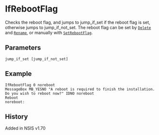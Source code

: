 # IfRebootFlag

Checks the reboot flag, and jumps to jump\_if\_set if the reboot flag is set, otherwise jumps to jump\_if\_not_set. The reboot flag can be set by [`Delete`][1] and [`Rename`][2], or manually with [`SetRebootFlag`][3].

## Parameters

    jump_if_set [jump_if_not_set]

## Example

    IfRebootFlag 0 noreboot
    MessageBox MB_YESNO "A reboot is required to finish the installation. Do you wish to reboot now?" IDNO noreboot
    Reboot
    noreboot:

## History

Added in NSIS v1.70

[1]: Delete.md
[2]: Rename.md
[3]: SetRebootFlag.md